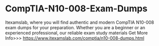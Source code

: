 # CompTIA-N10-008-Exam-Dumps
Itexamslab, where you will find authentic and modern CompTIA N10-008 exam dumps for your preparation. Whether you are a beginner or an experienced professional, our reliable exam study materials Get More Info>>> https://www.itexamslab.com/comptia/n10-008-dumps.html
